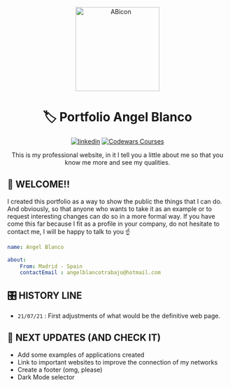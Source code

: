 <p align="center">
  <a href="https://github.com/AngelBlanco97">
    <img alt="ABicon" src="https://raw.githubusercontent.com/AngelBlanco97/PORTFOLIO/master/img/ab.png?token=ARSIOI74PMQ3ECWWIG5T4MDA65WPO" width="192px" height="192px"/>
  </a>
</p>

<h1 align="center">
  🏷 Portfolio Angel Blanco 
</h1>


<p align="center">
    <a href="www.linkedin.com/in/angelblanco97"><img src="https://raw.githubusercontent.com/AngelBlanco97/PORTFOLIO/2855b11e322621dc7d83af5ec667dddc8331b922/img/linkedin.svg?token=ARSIOI2EK2MNQS2DS6SFPU3A65W3U" alt="linkedin"/></a>
    <a href="https://www.codewars.com/users/AngelBlanco97"><img src="https://raw.githubusercontent.com/AngelBlanco97/PORTFOLIO/master/img/codewars_button_icon_151901.png?token=ARSIOI6W3DUG2VTZRFHUV2TA65XCK" alt="Codewars Courses"/></a>
</p>

<p align="center">
    This is my professional website, in it I tell you a little about me so that you know me more and see my qualities. 
</p>

## 🚀 WELCOME!! 

I created this portfolio as a way to show the public the things that I can do. And obviously, so that anyone who wants to take it as an example or to request interesting changes can do so in a more formal way. If you have come this far because I fit as a profile in your company, do not hesitate to contact me, I will be happy to talk to you ☝️

```yml
name: Angel Blanco

about:
    From: Madrid - Spain
    contactEmail : angelblancotrabajo@hotmail.com

```

## 🎛️ HISTORY LINE

- `21/07/21` : First adjustments of what would be the definitive web page.


## 🤔 NEXT UPDATES (AND CHECK IT)

- Add some examples of applications created
- Link to important websites to improve the connection of my networks
- Create a footer (omg, please)
- Dark Mode selector


